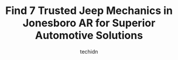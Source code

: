 ---
layout: ampstory
image: https://images.unsplash.com/photo-1597220669155-4a3e59232dc9?ixlib=rb-4.0.3&ixid=MnwxMjA3fDB8MHxwaG90by1wYWdlfHx8fGVufDB8fHx8&auto=format&fit=crop&w=640&h=853&q=80
author: techidn
featured: false
description: If youre in need of trustworthy and skilled Jeep Mechanic in Jonesboro AR, USA, youll be pleased to discover the 7 best Jeep Mechanic in town. Their expertise and commitment to customer sa
title: Find 7 Trusted Jeep Mechanics in Jonesboro AR for Superior Automotive Solutions
cover:
   title: Find 7 Trusted Jeep Mechanics in Jonesboro AR for Superior Automotive Solutions
   subtitle: Rickpate
   background: https://images.unsplash.com/photo-1597220669155-4a3e59232dc9?ixlib=rb-4.0.3&ixid=MnwxMjA3fDB8MHxwaG90by1wYWdlfHx8fGVufDB8fHx8&auto=format&fit=crop&w=640&h=853&q=80

pages: 
 - layout: thirds
   top: <h1>#1 German Auto Tech Jonesboro</h1>
   bottom: "<p>Logan and Team always take the best care of my (somewhat aged) German cars!  DONT LET ANYONE ELSE TOUCH YOUR PRECIOUS CAR! They do wonderful work and are always incredib</p>"
   background: https://www.knot35.com/toplist/wp-content/uploads/2023/06/best-jeep-mechanic-1-in-jonesboro-ar-1685840910.jpeg
   backgroundblur: true
 - layout: thirds
   top: <h1>#2 University Auto Center</h1>
   bottom: "<p>1116 E Johnson Ave, Jonesboro, AR 72401, United States</p>"
   background: https://www.knot35.com/toplist/wp-content/uploads/2023/06/best-jeep-mechanic-2-in-jonesboro-ar-1685840910.jpeg
   cta:
      link: https://www.knot35.com/toplist/find-7-trusted-jeep-mechanics-in-jonesboro-ar-for-superior-automotive-solutions/
      text: Find 7 Trusted Jeep Mechanics in Jonesboro AR for Superior Automotive Solutions
 - layout: thirds
   top: <h1>#3 A Plus Auto Service</h1>
   bottom: "<p>4518 Stadium Blvd, Jonesboro, AR 72404, United States</p>"
   background: https://www.knot35.com/toplist/wp-content/uploads/2023/06/best-jeep-mechanic-3-in-jonesboro-ar-1685840911.jpeg
   cta:
      link: https://www.knot35.com/toplist/find-7-trusted-jeep-mechanics-in-jonesboro-ar-for-superior-automotive-solutions/
      text: Find 7 Trusted Jeep Mechanics in Jonesboro AR for Superior Automotive Solutions
 - layout: thirds
   top: <h1>#4 German Motorworks & Import Auto Service</h1>
   bottom: "<p>3215 Shelby Dr, Jonesboro, AR 72401, United States</p>"
   background: https://images.unsplash.com/photo-1608411404720-c8f0417bcdba?ixlib=rb-4.0.3&ixid=MnwxMjA3fDB8MHxwaG90by1wYWdlfHx8fGVufDB8fHx8&auto=format&fit=crop&w=640&h=853&q=80
   cta:
      link: https://www.knot35.com/toplist/find-7-trusted-jeep-mechanics-in-jonesboro-ar-for-superior-automotive-solutions/
      text: Find 7 Trusted Jeep Mechanics in Jonesboro AR for Superior Automotive Solutions
 - layout: thirds
   top: <h1>#5 Starks Auto Service</h1>
   bottom: "<p>2829 Red Wolf Blvd, Jonesboro, AR 72401, United States</p>"
   background: https://images.unsplash.com/photo-1527066579998-dbbae57f45ce?ixlib=rb-4.0.3&ixid=MnwxMjA3fDB8MHxwaG90by1wYWdlfHx8fGVufDB8fHx8&auto=format&fit=crop&w=640&h=853&q=80
   cta:
      link: https://www.knot35.com/toplist/find-7-trusted-jeep-mechanics-in-jonesboro-ar-for-superior-automotive-solutions/
      text: Find 7 Trusted Jeep Mechanics in Jonesboro AR for Superior Automotive Solutions
 - layout: thirds
   top: <h1>#6 Yankeess Garage</h1>
   bottom: "<p>1100 E Johnson Ave, Jonesboro, AR 72401, United States</p>"
   background: https://plus.unsplash.com/premium_photo-1664640458616-3c74f8cb4589?ixlib=rb-4.0.3&ixid=MnwxMjA3fDB8MHxwaG90by1wYWdlfHx8fGVufDB8fHx8&auto=format&fit=crop&w=640&h=853&q=80
   cta:
      link: https://www.knot35.com/toplist/find-7-trusted-jeep-mechanics-in-jonesboro-ar-for-superior-automotive-solutions/
      text: Find 7 Trusted Jeep Mechanics in Jonesboro AR for Superior Automotive Solutions
 - layout: thirds
   top: <h1>#7 Mid-South Auto Service</h1>
   bottom: "<p>909 S Gee St, Jonesboro, AR 72401, United States</p>"
   background: https://images.unsplash.com/photo-1536745287225-21d689278fd1?ixlib=rb-4.0.3&ixid=MnwxMjA3fDB8MHxwaG90by1wYWdlfHx8fGVufDB8fHx8&auto=format&fit=crop&w=640&h=853&q=80
   cta:
      link: https://www.knot35.com/toplist/find-7-trusted-jeep-mechanics-in-jonesboro-ar-for-superior-automotive-solutions/
      text: Find 7 Trusted Jeep Mechanics in Jonesboro AR for Superior Automotive Solutions
 - layout: thirds
   middle: Continue reading...
   background: https://images.unsplash.com/photo-1618005182384-a83a8bd57fbe?ixlib=rb-4.0.3&ixid=MnwxMjA3fDB8MHxwaG90by1wYWdlfHx8fGVufDB8fHx8&auto=format&fit=crop&w=640&h=853&q=80
   cta:
      link: https://www.knot35.com/toplist/find-7-trusted-jeep-mechanics-in-jonesboro-ar-for-superior-automotive-solutions/
      text: Find 7 Trusted Jeep Mechanics in Jonesboro AR for Superior Automotive Solutions
      
---